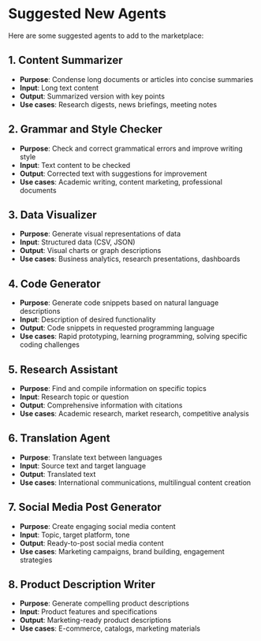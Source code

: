 # Suggested New Agents

Here are some suggested agents to add to the marketplace:

## 1. Content Summarizer
- **Purpose**: Condense long documents or articles into concise summaries
- **Input**: Long text content
- **Output**: Summarized version with key points
- **Use cases**: Research digests, news briefings, meeting notes

## 2. Grammar and Style Checker
- **Purpose**: Check and correct grammatical errors and improve writing style
- **Input**: Text content to be checked
- **Output**: Corrected text with suggestions for improvement
- **Use cases**: Academic writing, content marketing, professional documents

## 3. Data Visualizer
- **Purpose**: Generate visual representations of data
- **Input**: Structured data (CSV, JSON)
- **Output**: Visual charts or graph descriptions
- **Use cases**: Business analytics, research presentations, dashboards

## 4. Code Generator
- **Purpose**: Generate code snippets based on natural language descriptions
- **Input**: Description of desired functionality
- **Output**: Code snippets in requested programming language
- **Use cases**: Rapid prototyping, learning programming, solving specific coding challenges

## 5. Research Assistant
- **Purpose**: Find and compile information on specific topics
- **Input**: Research topic or question
- **Output**: Comprehensive information with citations
- **Use cases**: Academic research, market research, competitive analysis

## 6. Translation Agent
- **Purpose**: Translate text between languages
- **Input**: Source text and target language
- **Output**: Translated text
- **Use cases**: International communications, multilingual content creation

## 7. Social Media Post Generator
- **Purpose**: Create engaging social media content
- **Input**: Topic, target platform, tone
- **Output**: Ready-to-post social media content
- **Use cases**: Marketing campaigns, brand building, engagement strategies

## 8. Product Description Writer
- **Purpose**: Generate compelling product descriptions
- **Input**: Product features and specifications
- **Output**: Marketing-ready product descriptions
- **Use cases**: E-commerce, catalogs, marketing materials

